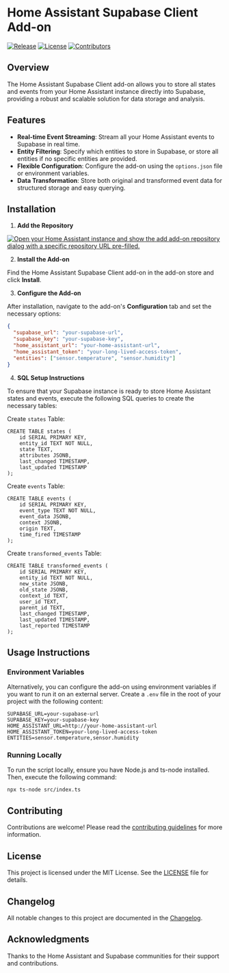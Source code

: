 # Home Assistant Supabase Client Add-on

[![Release](https://img.shields.io/github/v/release/jamel-86/hassio_addons)](https://github.com/jamel-86/hassio_addons/releases)
[![License](https://img.shields.io/github/license/jamel-86/hassio_addons)](LICENSE)
[![Contributors](https://img.shields.io/github/contributors/jamel-86/hassio_addons)](https://github.com/jamel-86/hassio_addons/graphs/contributors)

## Overview

The Home Assistant Supabase Client add-on allows you to store all states and events from your Home Assistant instance directly into Supabase, providing a robust and scalable solution for data storage and analysis.

## Features

- **Real-time Event Streaming**: Stream all your Home Assistant events to Supabase in real time.
- **Entity Filtering**: Specify which entities to store in Supabase, or store all entities if no specific entities are provided.
- **Flexible Configuration**: Configure the add-on using the `options.json` file or environment variables.
- **Data Transformation**: Store both original and transformed event data for structured storage and easy querying.

## Installation

1. **Add the Repository**

[![Open your Home Assistant instance and show the add add-on repository dialog with a specific repository URL pre-filled.](https://my.home-assistant.io/badges/supervisor_add_addon_repository.svg)](https://my.home-assistant.io/redirect/supervisor_add_addon_repository/?repository_url=https%3A%2F%2Fgithub.com%2Fjamel-86%2Fhassio_addons)

2. **Install the Add-on**

Find the Home Assistant Supabase Client add-on in the add-on store and click **Install**.

3. **Configure the Add-on**

After installation, navigate to the add-on's **Configuration** tab and set the necessary options:

```json
{
  "supabase_url": "your-supabase-url",
  "supabase_key": "your-supabase-key",
  "home_assistant_url": "your-home-assistant-url",
  "home_assistant_token": "your-long-lived-access-token",
  "entities": ["sensor.temperature", "sensor.humidity"]
}
```

4. **SQL Setup Instructions**

To ensure that your Supabase instance is ready to store Home Assistant states and events, execute the following SQL queries to create the necessary tables:

Create `states` Table:
```
CREATE TABLE states (
    id SERIAL PRIMARY KEY,
    entity_id TEXT NOT NULL,
    state TEXT,
    attributes JSONB,
    last_changed TIMESTAMP,
    last_updated TIMESTAMP
);
```

Create `events` Table:
```
CREATE TABLE events (
    id SERIAL PRIMARY KEY,
    event_type TEXT NOT NULL,
    event_data JSONB,
    context JSONB,
    origin TEXT,
    time_fired TIMESTAMP
);
```

Create `transformed_events` Table:
```
CREATE TABLE transformed_events (
    id SERIAL PRIMARY KEY,
    entity_id TEXT NOT NULL,
    new_state JSONB,
    old_state JSONB,
    context_id TEXT,
    user_id TEXT,
    parent_id TEXT,
    last_changed TIMESTAMP,
    last_updated TIMESTAMP,
    last_reported TIMESTAMP
);
```

## Usage Instructions
### Environment Variables

Alternatively, you can configure the add-on using environment variables if you want to run it on an external server. Create a `.env` file in the root of your project with the following content:

```
SUPABASE_URL=your-supabase-url
SUPABASE_KEY=your-supabase-key
HOME_ASSISTANT_URL=http://your-home-assistant-url
HOME_ASSISTANT_TOKEN=your-long-lived-access-token
ENTITIES=sensor.temperature,sensor.humidity
```

### Running Locally
To run the script locally, ensure you have Node.js and ts-node installed. Then, execute the following command:

```
npx ts-node src/index.ts
```

## Contributing

Contributions are welcome! Please read the [contributing guidelines](https://github.com/jamel-86/hassio_addons/blob/master/CONTRIBUTING.md) for more information.

## License

This project is licensed under the MIT License. See the [LICENSE](https://github.com/jamel-86/hassio_addons/blob/master/LICENSE) file for details.

## Changelog

All notable changes to this project are documented in the [Changelog](https://github.com/jamel-86/hassio_addons/blob/master/CHANGELOG.md).

## Acknowledgments

Thanks to the Home Assistant and Supabase communities for their support and contributions.

